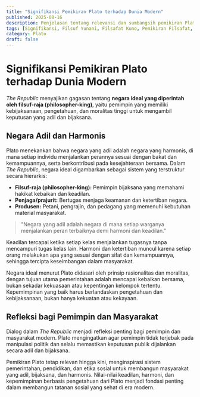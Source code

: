 ```yaml
---
title: "Signifikansi Pemikiran Plato terhadap Dunia Modern"
published: 2025-08-16
description: Penjelasan tentang relevansi dan sumbangsih pemikiran Plato dalam dunia modern, khususnya dalam bidang politik, pendidikan, dan etika sosial.
tags: [Signifikansi, Filsuf Yunani, Filsafat Kuno, Pemikiran Filsafat, Etika dan Moral]
category: Plato
draft: false
---
```


# Signifikansi Pemikiran Plato terhadap Dunia Modern

*The Republic* menyajikan gagasan tentang **negara ideal yang diperintah oleh filsuf-raja (philosopher-king)**, yaitu pemimpin yang memiliki kebijaksanaan, pengetahuan, dan moralitas tinggi untuk mengambil keputusan yang adil dan bijaksana.

## Negara Adil dan Harmonis

Plato menekankan bahwa negara yang adil adalah negara yang harmonis, di mana setiap individu menjalankan perannya sesuai dengan bakat dan kemampuannya, serta berkontribusi pada kesejahteraan bersama. Dalam *The Republic*, negara ideal digambarkan sebagai sistem yang terstruktur secara hierarkis:

- **Filsuf-raja (philosopher-king):** Pemimpin bijaksana yang memahami hakikat kebaikan dan keadilan.
- **Penjaga/prajurit:** Bertugas menjaga keamanan dan ketertiban negara.
- **Produsen:** Petani, pengrajin, dan pedagang yang memenuhi kebutuhan material masyarakat.

> "Negara yang adil adalah negara di mana setiap warganya menjalankan peran terbaiknya demi harmoni dan keadilan."

Keadilan tercapai ketika setiap kelas menjalankan tugasnya tanpa mencampuri tugas kelas lain. Harmoni dan ketertiban muncul karena setiap orang melakukan apa yang sesuai dengan sifat dan kemampuannya, sehingga tercipta keseimbangan dalam masyarakat.

Negara ideal menurut Plato didasari oleh prinsip rasionalitas dan moralitas, dengan tujuan utama pemerintahan adalah mencapai kebaikan bersama, bukan sekadar kekuasaan atau kepentingan kelompok tertentu. Kepemimpinan yang baik harus berlandaskan pengetahuan dan kebijaksanaan, bukan hanya kekuatan atau kekayaan.

## Refleksi bagi Pemimpin dan Masyarakat

Dialog dalam *The Republic* menjadi refleksi penting bagi pemimpin dan masyarakat modern. Plato mengingatkan agar pemimpin tidak terjebak pada manipulasi politik dan selalu memastikan keputusan publik dijalankan secara adil dan bijaksana.

Pemikiran Plato tetap relevan hingga kini, menginspirasi sistem pemerintahan, pendidikan, dan etika sosial untuk membangun masyarakat yang adil, bijaksana, dan harmonis. Nilai-nilai keadilan, harmoni, dan kepemimpinan berbasis pengetahuan dari Plato menjadi fondasi penting dalam membangun tatanan sosial yang sehat di era modern.
